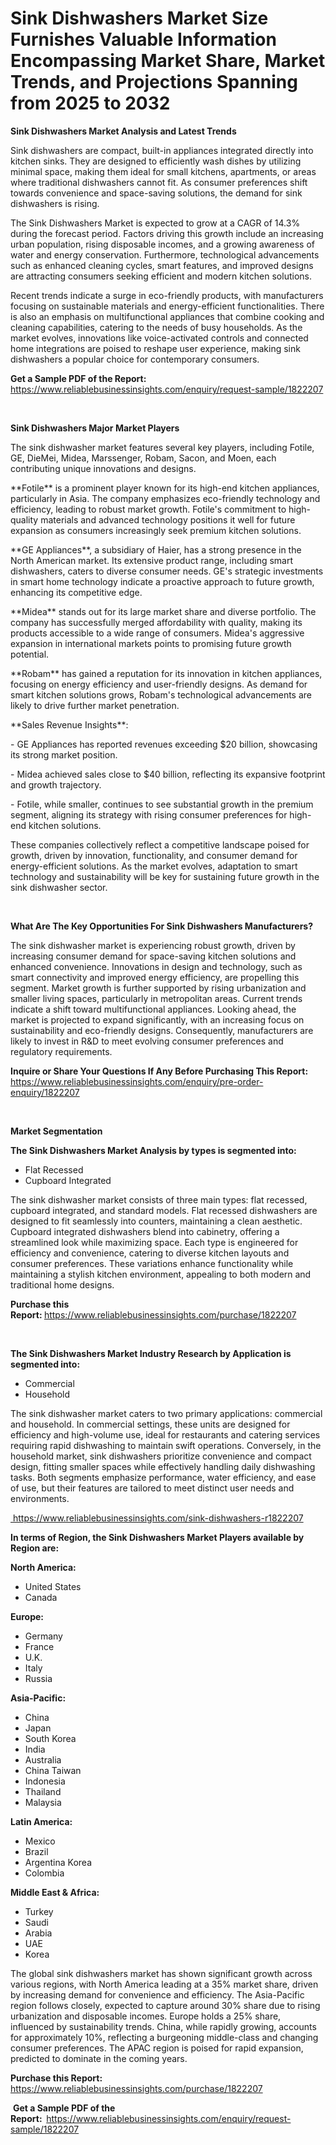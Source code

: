 <p><h1>Sink Dishwashers Market Size Furnishes Valuable Information Encompassing Market Share, Market Trends, and Projections Spanning from 2025 to 2032</h1></p><p><strong>Sink Dishwashers Market Analysis and Latest Trends</strong></p>
<p><p>Sink dishwashers are compact, built-in appliances integrated directly into kitchen sinks. They are designed to efficiently wash dishes by utilizing minimal space, making them ideal for small kitchens, apartments, or areas where traditional dishwashers cannot fit. As consumer preferences shift towards convenience and space-saving solutions, the demand for sink dishwashers is rising.</p><p>The Sink Dishwashers Market is expected to grow at a CAGR of 14.3% during the forecast period. Factors driving this growth include an increasing urban population, rising disposable incomes, and a growing awareness of water and energy conservation. Furthermore, technological advancements such as enhanced cleaning cycles, smart features, and improved designs are attracting consumers seeking efficient and modern kitchen solutions.</p><p>Recent trends indicate a surge in eco-friendly products, with manufacturers focusing on sustainable materials and energy-efficient functionalities. There is also an emphasis on multifunctional appliances that combine cooking and cleaning capabilities, catering to the needs of busy households. As the market evolves, innovations like voice-activated controls and connected home integrations are poised to reshape user experience, making sink dishwashers a popular choice for contemporary consumers.</p></p>
<p><strong>Get a Sample PDF of the Report:&nbsp;</strong> <a href="https://www.reliablebusinessinsights.com/enquiry/request-sample/1822207?utm_campaign=101&utm_medium=2&utm_source=Github&utm_content=ia&utm_term=16042025&utm_id=sink-dishwashers">https://www.reliablebusinessinsights.com/enquiry/request-sample/1822207</a></p>
<p>&nbsp;</p>
<p><strong>Sink Dishwashers Major Market Players</strong></p>
<p><p>The sink dishwasher market features several key players, including Fotile, GE, DieMei, Midea, Marssenger, Robam, Sacon, and Moen, each contributing unique innovations and designs.</p><p>**Fotile** is a prominent player known for its high-end kitchen appliances, particularly in Asia. The company emphasizes eco-friendly technology and efficiency, leading to robust market growth. Fotile's commitment to high-quality materials and advanced technology positions it well for future expansion as consumers increasingly seek premium kitchen solutions.</p><p>**GE Appliances**, a subsidiary of Haier, has a strong presence in the North American market. Its extensive product range, including smart dishwashers, caters to diverse consumer needs. GE's strategic investments in smart home technology indicate a proactive approach to future growth, enhancing its competitive edge.</p><p>**Midea** stands out for its large market share and diverse portfolio. The company has successfully merged affordability with quality, making its products accessible to a wide range of consumers. Midea's aggressive expansion in international markets points to promising future growth potential.</p><p>**Robam** has gained a reputation for its innovation in kitchen appliances, focusing on energy efficiency and user-friendly designs. As demand for smart kitchen solutions grows, Robam's technological advancements are likely to drive further market penetration.</p><p>**Sales Revenue Insights**: </p><p>- GE Appliances has reported revenues exceeding $20 billion, showcasing its strong market position.</p><p>- Midea achieved sales close to $40 billion, reflecting its expansive footprint and growth trajectory.</p><p>- Fotile, while smaller, continues to see substantial growth in the premium segment, aligning its strategy with rising consumer preferences for high-end kitchen solutions.</p><p>These companies collectively reflect a competitive landscape poised for growth, driven by innovation, functionality, and consumer demand for energy-efficient solutions. As the market evolves, adaptation to smart technology and sustainability will be key for sustaining future growth in the sink dishwasher sector.</p></p>
<p>&nbsp;</p>
<p><strong>What Are The Key Opportunities For Sink Dishwashers Manufacturers?</strong></p>
<p><p>The sink dishwasher market is experiencing robust growth, driven by increasing consumer demand for space-saving kitchen solutions and enhanced convenience. Innovations in design and technology, such as smart connectivity and improved energy efficiency, are propelling this segment. Market growth is further supported by rising urbanization and smaller living spaces, particularly in metropolitan areas. Current trends indicate a shift toward multifunctional appliances. Looking ahead, the market is projected to expand significantly, with an increasing focus on sustainability and eco-friendly designs. Consequently, manufacturers are likely to invest in R&D to meet evolving consumer preferences and regulatory requirements.</p></p>
<p><strong>Inquire or Share Your Questions If Any Before Purchasing This Report:</strong> <a href="https://www.reliablebusinessinsights.com/enquiry/pre-order-enquiry/1822207?utm_campaign=101&utm_medium=2&utm_source=Github&utm_content=ia&utm_term=16042025&utm_id=sink-dishwashers">https://www.reliablebusinessinsights.com/enquiry/pre-order-enquiry/1822207</a></p>
<p>&nbsp;</p>
<p><strong>Market Segmentation</strong></p>
<p><strong>The Sink Dishwashers Market Analysis by types is segmented into:</strong></p>
<p><ul><li>Flat Recessed</li><li>Cupboard Integrated</li></ul></p>
<p><p>The sink dishwasher market consists of three main types: flat recessed, cupboard integrated, and standard models. Flat recessed dishwashers are designed to fit seamlessly into counters, maintaining a clean aesthetic. Cupboard integrated dishwashers blend into cabinetry, offering a streamlined look while maximizing space. Each type is engineered for efficiency and convenience, catering to diverse kitchen layouts and consumer preferences. These variations enhance functionality while maintaining a stylish kitchen environment, appealing to both modern and traditional home designs.</p></p>
<p><strong>Purchase this Report:&nbsp;</strong><a href="https://www.reliablebusinessinsights.com/purchase/1822207?utm_campaign=101&utm_medium=2&utm_source=Github&utm_content=ia&utm_term=16042025&utm_id=sink-dishwashers">https://www.reliablebusinessinsights.com/purchase/1822207</a></p>
<p>&nbsp;</p>
<p><strong>The Sink Dishwashers Market Industry Research by Application is segmented into:</strong></p>
<p><ul><li>Commercial</li><li>Household</li></ul></p>
<p><p>The sink dishwasher market caters to two primary applications: commercial and household. In commercial settings, these units are designed for efficiency and high-volume use, ideal for restaurants and catering services requiring rapid dishwashing to maintain swift operations. Conversely, in the household market, sink dishwashers prioritize convenience and compact design, fitting smaller spaces while effectively handling daily dishwashing tasks. Both segments emphasize performance, water efficiency, and ease of use, but their features are tailored to meet distinct user needs and environments.</p></p>
<p><a href="https://www.reliablebusinessinsights.com/sink-dishwashers-r1822207?utm_campaign=101&utm_medium=2&utm_source=Github&utm_content=ia&utm_term=16042025&utm_id=sink-dishwashers">&nbsp;https://www.reliablebusinessinsights.com/sink-dishwashers-r1822207</a></p>
<p><strong>In terms of Region, the Sink Dishwashers Market Players available by Region are:</strong></p>
<p>
    <p> <strong> North America: </strong>
        <ul>
            <li>United States</li>
            <li>Canada</li>
        </ul>
        </p> 
    <p> <strong> Europe: </strong>
        <ul>
            <li>Germany</li>
            <li>France</li>
            <li>U.K.</li>
            <li>Italy</li>
            <li>Russia</li>
        </ul>
        </p> 
    <p> <strong> Asia-Pacific: </strong>
        <ul>
            <li>China</li>
            <li>Japan</li>
            <li>South Korea</li>
            <li>India</li>
            <li>Australia</li>
            <li>China Taiwan</li>
            <li>Indonesia</li>
            <li>Thailand</li>
            <li>Malaysia</li>
        </ul>
        </p> 
    <p> <strong> Latin America: </strong>
        <ul>
            <li>Mexico</li>
            <li>Brazil</li>
            <li>Argentina Korea</li>
            <li>Colombia</li>
        </ul>
        </p> 
    <p> <strong> Middle East & Africa: </strong>
        <ul>
            <li>Turkey</li>
            <li>Saudi</li>
            <li>Arabia</li>
            <li>UAE</li>
            <li>Korea</li>
        </ul>
    </p>
    </p>
<p><p>The global sink dishwashers market has shown significant growth across various regions, with North America leading at a 35% market share, driven by increasing demand for convenience and efficiency. The Asia-Pacific region follows closely, expected to capture around 30% share due to rising urbanization and disposable incomes. Europe holds a 25% share, influenced by sustainability trends. China, while rapidly growing, accounts for approximately 10%, reflecting a burgeoning middle-class and changing consumer preferences. The APAC region is poised for rapid expansion, predicted to dominate in the coming years.</p></p>
<p><strong>Purchase this Report: </strong><a href="https://www.reliablebusinessinsights.com/purchase/1822207?utm_campaign=101&utm_medium=2&utm_source=Github&utm_content=ia&utm_term=16042025&utm_id=sink-dishwashers">https://www.reliablebusinessinsights.com/purchase/1822207</a></p>
<p>&nbsp;<strong>Get a Sample PDF of the Report:&nbsp;&nbsp;</strong><a href="https://www.reliablebusinessinsights.com/enquiry/request-sample/1822207?utm_campaign=101&utm_medium=2&utm_source=Github&utm_content=ia&utm_term=16042025&utm_id=sink-dishwashers">https://www.reliablebusinessinsights.com/enquiry/request-sample/1822207</a></p>
<p><strong></strong></p>
<p><p></p><p></p><p></p></p>